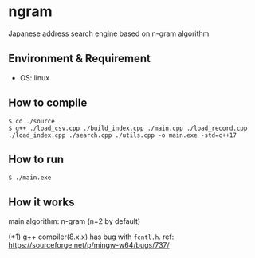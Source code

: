 # ngram
Japanese address search engine based on n-gram algorithm

## Environment & Requirement
- OS: linux

## How to compile
```
$ cd ./source
$ g++ ./load_csv.cpp ./build_index.cpp ./main.cpp ./load_record.cpp ./load_index.cpp ./search.cpp ./utils.cpp -o main.exe -std=c++17
```

## How to run
```
$ ./main.exe
```

## How it works
main algorithm: n-gram (n=2 by default)

(*1) g++ compiler(8.x.x) has bug with `fcntl.h`.
ref: https://sourceforge.net/p/mingw-w64/bugs/737/